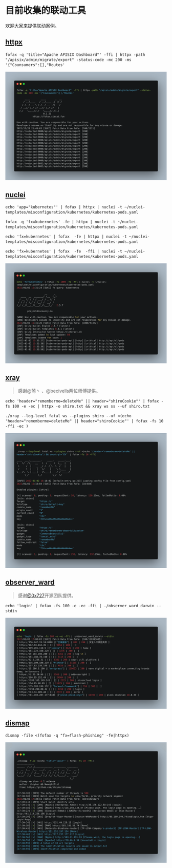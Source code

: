# 目前收集的联动工具

欢迎大家来提供联动案例。

## [httpx](https://github.com/projectdiscovery/httpx)

```shell
fofax -q 'title="Apache APISIX Dashboard"' -ffi | httpx -path "/apisix/admin/migrate/export" -status-code -mc 200 -ms '{"Counsumers":[],"Routes'
```

![fofax_httpx](../.vuepress/public/fofax&httpx.png)

## [nuclei](https://github.com/projectdiscovery/nuclei)

```shell
echo 'app="kubernetes"' | fofax | httpx | nuclei -t ~/nuclei-templates/misconfiguration/kubernetes/kubernetes-pods.yaml
```

```shell
fofax -q 'fx=kubernetes' -fe | httpx | nuclei -t ~/nuclei-templates/misconfiguration/kubernetes/kubernetes-pods.yaml
```

```shell
echo 'fx=kubernetes' | fofax  -fe | httpx | nuclei -t ~/nuclei-templates/misconfiguration/kubernetes/kubernetes-pods.yaml
```

```shell
echo 'fx=kubernetes' | fofax  -fe  -ffi | nuclei -t ~/nuclei-templates/misconfiguration/kubernetes/kubernetes-pods.yaml
```

![fofax_nuclei](../.vuepress/public/fofax&nuclei.png)

## [xray](https://github.com/chaitin/xray)

> 感谢@荋丶 、@becivells两位师傅提供。
```shell
echo 'header="rememberme=deleteMe" || header="shiroCookie"' | fofax -fs 100 -e -ec | httpx -o shiro.txt && xray ws ss --uf shiro.txt
```
```shell 
./xray --log-level fatal ws --plugins shiro --uf <(echo 'header="rememberme=deleteMe" || header="shiroCookie"' | fofax -fs 10 -ffi -ec )
```
![fofax_xray](../.vuepress/public/fofax&xray.png)
## [observer_ward](https://github.com/0x727/ObserverWard_0x727)

> 感谢[@0x727](https://github.com/0x727)开源团队提供。

```shell
echo 'login' | fofax -fs 100 -e -ec -ffi | ./observer_ward_darwin --stdin
```
![fofax_observer_ward](../.vuepress/public/fofax&observer_ward.png)

## [dismap](https://github.com/zhzyker/dismap/)

```shell
dismap -file <(fofax -q "fx=flash-phishing" -fe|httpx)
```

![fofax_dismap](../.vuepress/public/fofax&dismap.png)
